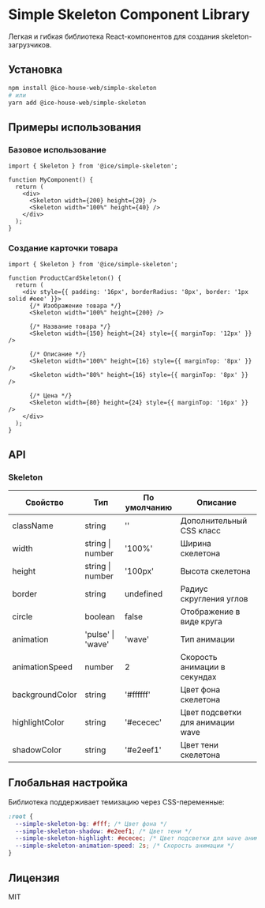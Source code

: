 # Simple Skeleton Component Library

Легкая и гибкая библиотека React-компонентов для создания skeleton-загрузчиков.

## Установка

```bash
npm install @ice-house-web/simple-skeleton
# или
yarn add @ice-house-web/simple-skeleton
```

## Примеры использования

### Базовое использование

```tsx
import { Skeleton } from '@ice/simple-skeleton';

function MyComponent() {
  return (
    <div>
      <Skeleton width={200} height={20} />
      <Skeleton width="100%" height={40} />
    </div>
  );
}
```

### Создание карточки товара

```tsx
import { Skeleton } from '@ice/simple-skeleton';

function ProductCardSkeleton() {
  return (
    <div style={{ padding: '16px', borderRadius: '8px', border: '1px solid #eee' }}>
      {/* Изображение товара */}
      <Skeleton width="100%" height={200} />

      {/* Название товара */}
      <Skeleton width={150} height={24} style={{ marginTop: '12px' }} />

      {/* Описание */}
      <Skeleton width="100%" height={16} style={{ marginTop: '8px' }} />
      <Skeleton width="80%" height={16} style={{ marginTop: '8px' }} />

      {/* Цена */}
      <Skeleton width={80} height={24} style={{ marginTop: '16px' }} />
    </div>
  );
}
```

## API

### Skeleton

| Свойство        | Тип               | По умолчанию | Описание                         |
| --------------- | ----------------- | ------------ | -------------------------------- |
| className       | string            | ''           | Дополнительный CSS класс         |
| width           | string \| number  | '100%'       | Ширина скелетона                 |
| height          | string \| number  | '100px'      | Высота скелетона                 |
| border          | string            | undefined    | Радиус скругления углов          |
| circle          | boolean           | false        | Отображение в виде круга         |
| animation       | 'pulse' \| 'wave' | 'wave'       | Тип анимации                     |
| animationSpeed  | number            | 2            | Скорость анимации в секундах     |
| backgroundColor | string            | '#ffffff'    | Цвет фона скелетона              |
| highlightColor  | string            | '#ececec'    | Цвет подсветки для анимации wave |
| shadowColor     | string            | '#e2eef1'    | Цвет тени скелетона              |

## Глобальная настройка

Библиотека поддерживает темизацию через CSS-переменные:

```css
:root {
  --simple-skeleton-bg: #fff; /* Цвет фона */
  --simple-skeleton-shadow: #e2eef1; /* Цвет тени */
  --simple-skeleton-highlight: #ececec; /* Цвет подсветки для wave анимации */
  --simple-skeleton-animation-speed: 2s; /* Скорость анимации */
}
```

## Лицензия

MIT
